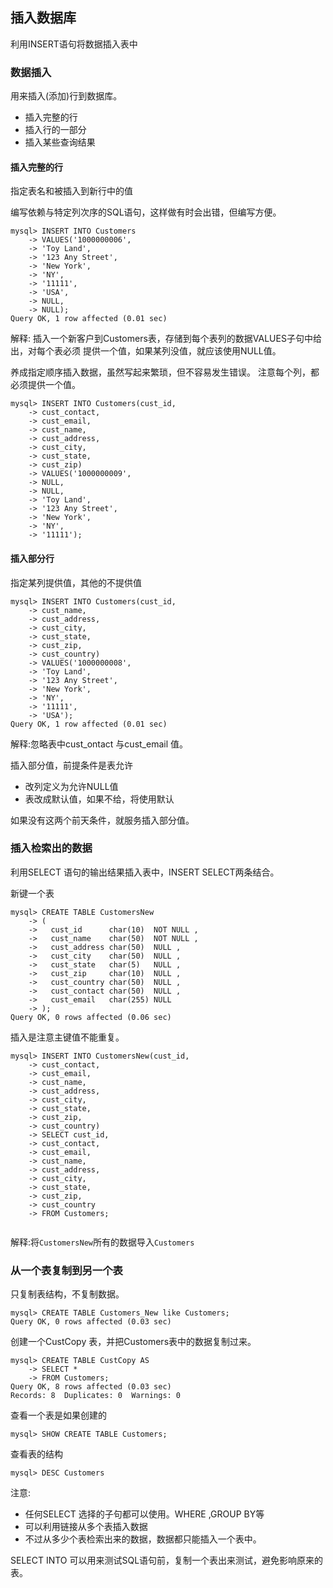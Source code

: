 
## 插入数据库

利用INSERT语句将数据插入表中

### 数据插入

用来插入(添加)行到数据库。

- 插入完整的行
- 插入行的一部分
- 插入某些查询结果

#### 插入完整的行

指定表名和被插入到新行中的值

编写依赖与特定列次序的SQL语句，这样做有时会出错，但编写方便。

```
mysql> INSERT INTO Customers
    -> VALUES('1000000006',
    -> 'Toy Land',
    -> '123 Any Street',
    -> 'New York',
    -> 'NY',
    -> '11111',
    -> 'USA',
    -> NULL,
    -> NULL);
Query OK, 1 row affected (0.01 sec)
```

解释: 插入一个新客户到Customers表，存储到每个表列的数据VALUES子句中给出，对每个表必须
提供一个值，如果某列没值，就应该使用NULL值。

养成指定顺序插入数据，虽然写起来繁琐，但不容易发生错误。
注意每个列，都必须提供一个值。

```
mysql> INSERT INTO Customers(cust_id,
    -> cust_contact,
    -> cust_email,
    -> cust_name,
    -> cust_address,
    -> cust_city,
    -> cust_state,
    -> cust_zip)
    -> VALUES('1000000009',
    -> NULL,
    -> NULL,
    -> 'Toy Land',
    -> '123 Any Street',
    -> 'New York',
    -> 'NY',
    -> '11111');
```

#### 插入部分行

指定某列提供值，其他的不提供值

```
mysql> INSERT INTO Customers(cust_id,
    -> cust_name,
    -> cust_address,
    -> cust_city,
    -> cust_state,
    -> cust_zip,
    -> cust_country)
    -> VALUES('1000000008',
    -> 'Toy Land',
    -> '123 Any Street',
    -> 'New York',
    -> 'NY',
    -> '11111',
    -> 'USA');
Query OK, 1 row affected (0.01 sec)
```

解释:忽略表中cust_ontact 与cust_email 值。

插入部分值，前提条件是表允许

- 改列定义为允许NULL值
- 表改成默认值，如果不给，将使用默认

如果没有这两个前天条件，就服务插入部分值。


### 插入检索出的数据

利用SELECT 语句的输出结果插入表中，INSERT SELECT两条结合。

新键一个表

```
mysql> CREATE TABLE CustomersNew
    -> (
    ->   cust_id      char(10)  NOT NULL ,
    ->   cust_name    char(50)  NOT NULL ,
    ->   cust_address char(50)  NULL ,
    ->   cust_city    char(50)  NULL ,
    ->   cust_state   char(5)   NULL ,
    ->   cust_zip     char(10)  NULL ,
    ->   cust_country char(50)  NULL ,
    ->   cust_contact char(50)  NULL ,
    ->   cust_email   char(255) NULL
    -> );
Query OK, 0 rows affected (0.06 sec)
```


插入是注意主键值不能重复。

```
mysql> INSERT INTO CustomersNew(cust_id,
    -> cust_contact,
    -> cust_email,
    -> cust_name,
    -> cust_address,
    -> cust_city,
    -> cust_state,
    -> cust_zip,
    -> cust_country)
    -> SELECT cust_id,
    -> cust_contact,
    -> cust_email,
    -> cust_name,
    -> cust_address,
    -> cust_city,
    -> cust_state,
    -> cust_zip,
    -> cust_country
    -> FROM Customers;
    
```

解释:将`CustomersNew`所有的数据导入`Customers` 

### 从一个表复制到另一个表

只复制表结构，不复制数据。

```
mysql> CREATE TABLE Customers_New like Customers;
Query OK, 0 rows affected (0.03 sec)
```

创建一个CustCopy 表，并把Customers表中的数据复制过来。

```
mysql> CREATE TABLE CustCopy AS
    -> SELECT *
    -> FROM Customers;
Query OK, 8 rows affected (0.03 sec)
Records: 8  Duplicates: 0  Warnings: 0
```

查看一个表是如果创建的

	mysql> SHOW CREATE TABLE Customers;
	
查看表的结构

	mysql> DESC Customers

注意:

- 任何SELECT 选择的子句都可以使用。WHERE ,GROUP BY等
- 可以利用链接从多个表插入数据
- 不过从多少个表检索出来的数据，数据都只能插入一个表中。

SELECT INTO 可以用来测试SQL语句前，复制一个表出来测试，避免影响原来的表。






